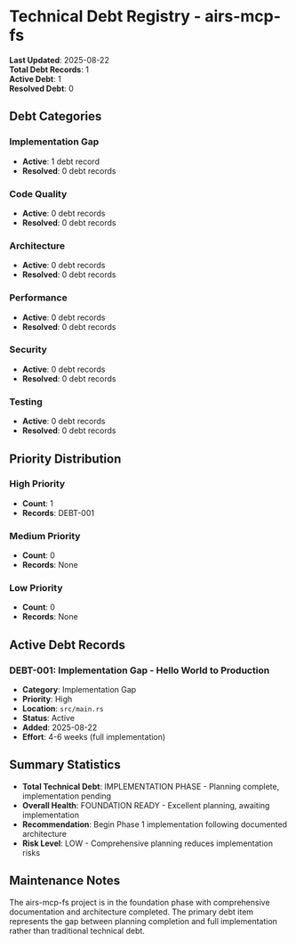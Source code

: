 # Technical Debt Registry - airs-mcp-fs

**Last Updated**: 2025-08-22  
**Total Debt Records**: 1  
**Active Debt**: 1  
**Resolved Debt**: 0

## Debt Categories

### Implementation Gap
- **Active**: 1 debt record
- **Resolved**: 0 debt records

### Code Quality
- **Active**: 0 debt records
- **Resolved**: 0 debt records

### Architecture
- **Active**: 0 debt records
- **Resolved**: 0 debt records

### Performance
- **Active**: 0 debt records
- **Resolved**: 0 debt records

### Security
- **Active**: 0 debt records
- **Resolved**: 0 debt records

### Testing
- **Active**: 0 debt records
- **Resolved**: 0 debt records

## Priority Distribution

### High Priority
- **Count**: 1
- **Records**: DEBT-001

### Medium Priority
- **Count**: 0
- **Records**: None

### Low Priority
- **Count**: 0
- **Records**: None

## Active Debt Records

### DEBT-001: Implementation Gap - Hello World to Production
- **Category**: Implementation Gap
- **Priority**: High
- **Location**: `src/main.rs`
- **Status**: Active
- **Added**: 2025-08-22
- **Effort**: 4-6 weeks (full implementation)

## Summary Statistics

- **Total Technical Debt**: IMPLEMENTATION PHASE - Planning complete, implementation pending
- **Overall Health**: FOUNDATION READY - Excellent planning, awaiting implementation
- **Recommendation**: Begin Phase 1 implementation following documented architecture
- **Risk Level**: LOW - Comprehensive planning reduces implementation risks

## Maintenance Notes

The airs-mcp-fs project is in the foundation phase with comprehensive documentation and architecture completed. The primary debt item represents the gap between planning completion and full implementation rather than traditional technical debt.
